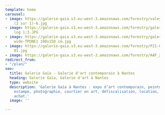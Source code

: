 ```yaml
---
template: home
carousel:
- image: https://galerie-gaia.s3.eu-west-3.amazonaws.com/forestry/valeyrie durant
    (2 sur 1)-6.jpg
- image: https://galerie-gaia.s3.eu-west-3.amazonaws.com/forestry/galerie-gaia-olivier-duhec-mini
    log 1:3.JPG
- image: https://galerie-gaia.s3.eu-west-3.amazonaws.com/forestry/galerie-gaia-edwin
    wide-TPDNE1 100x150 cm.jpg
- image: https://galerie-gaia.s3.eu-west-3.amazonaws.com/forestry/P21-04 EMILE 2021
    01.jpg
- image: https://galerie-gaia.s3.eu-west-3.amazonaws.com/forestry/AAF_2022_BRU_04_Email-headerw560xh280px_v32.jpg
redirect_from:
- "/plan/"
seo:
  title: Galerie Gaïa - Galerie d'art contemporain à Nantes
  heading: Galerie Gaïa, Galerie d'art à Nantes
  type: website
  description: 'Galerie Gaïa à Nantes : expo d’art contemporain, peinture, sculpture,
    estampe, photographie, courtier en art, défiscalisation, location, prêt avant
    achat.'
  image: ''

---
```


